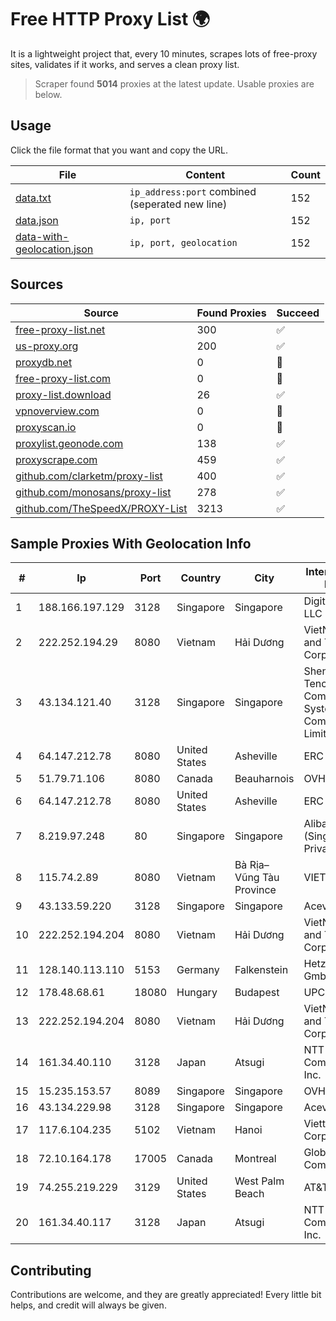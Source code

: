 
# Free HTTP Proxy List 🌍

It is a lightweight project that, every 10 minutes, scrapes lots of free-proxy sites, validates if it works, and serves a clean proxy list.


> Scraper found **5014** proxies at the latest update. Usable proxies are below.

## Usage

Click the file format that you want and copy the URL.


|File|Content|Count|
|----|-------|-----|
|[data.txt](https://raw.githubusercontent.com/themiralay/Proxy-List-World/master/data.txt)|`ip_address:port` combined (seperated new line)|152|
|[data.json](https://raw.githubusercontent.com/themiralay/Proxy-List-World/master/data.json)|`ip, port`|152|
|[data-with-geolocation.json](https://raw.githubusercontent.com/themiralay/Proxy-List-World/master/data-with-geolocation.json)|`ip, port, geolocation`|152|

## Sources

|Source|Found Proxies|Succeed|
|------|-------------|-------|
|[free-proxy-list.net](https://free-proxy-list.net)|300|✅|
|[us-proxy.org](https://www.us-proxy.org)|200|✅|
|[proxydb.net](http://proxydb.net)|0|🚫|
|[free-proxy-list.com](https://free-proxy-list.com/?page=&port=&type%5B%5D=http&type%5B%5D=https&up_time=0&search=Search)|0|🚫|
|[proxy-list.download](https://www.proxy-list.download/HTTP)|26|✅|
|[vpnoverview.com](https://vpnoverview.com/privacy/anonymous-browsing/free-proxy-servers)|0|🚫|
|[proxyscan.io](https://www.proxyscan.io)|0|🚫|
|[proxylist.geonode.com](https://proxylist.geonode.com/api/proxy-list?limit=300&page=1&sort_by=lastChecked&sort_type=desc&protocols=http,https)|138|✅|
|[proxyscrape.com](https://api.proxyscrape.com/v2/?request=displayproxies&protocol=http&timeout=10000&country=all&ssl=all&anonymity=all)|459|✅|
|[github.com/clarketm/proxy-list](https://raw.githubusercontent.com/clarketm/proxy-list/master/proxy-list-raw.txt)|400|✅|
|[github.com/monosans/proxy-list](https://raw.githubusercontent.com/monosans/proxy-list/main/proxies/http.txt)|278|✅|
|[github.com/TheSpeedX/PROXY-List](https://raw.githubusercontent.com/TheSpeedX/PROXY-List/master/http.txt)|3213|✅|


## Sample Proxies With Geolocation Info

|#|Ip|Port|Country|City|Internet Service Provider|
|-|--|----|-------|----|-------------------------|
|1|188.166.197.129|3128|Singapore|Singapore|DigitalOcean, LLC|
|2|222.252.194.29|8080|Vietnam|Hải Dương|VietNam Post and Telecom Corporation|
|3|43.134.121.40|3128|Singapore|Singapore|Shenzhen Tencent Computer Systems Company Limited|
|4|64.147.212.78|8080|United States|Asheville|ERC Broadband|
|5|51.79.71.106|8080|Canada|Beauharnois|OVH SAS|
|6|64.147.212.78|8080|United States|Asheville|ERC Broadband|
|7|8.219.97.248|80|Singapore|Singapore|Alibaba Cloud (Singapore) Private Limited|
|8|115.74.2.89|8080|Vietnam|Bà Rịa–Vũng Tàu Province|VIETELxdsl|
|9|43.133.59.220|3128|Singapore|Singapore|Aceville Pte.ltd|
|10|222.252.194.204|8080|Vietnam|Hải Dương|VietNam Post and Telecom Corporation|
|11|128.140.113.110|5153|Germany|Falkenstein|Hetzner Online GmbH|
|12|178.48.68.61|18080|Hungary|Budapest|UPC|
|13|222.252.194.204|8080|Vietnam|Hải Dương|VietNam Post and Telecom Corporation|
|14|161.34.40.110|3128|Japan|Atsugi|NTT PC Communications, Inc.|
|15|15.235.153.57|8089|Singapore|Singapore|OVH Hosting|
|16|43.134.229.98|3128|Singapore|Singapore|Aceville Pte.ltd|
|17|117.6.104.235|5102|Vietnam|Hanoi|Viettel Corporation|
|18|72.10.164.178|17005|Canada|Montreal|GloboTech Communications|
|19|74.255.219.229|3129|United States|West Palm Beach|AT&T Corp.|
|20|161.34.40.117|3128|Japan|Atsugi|NTT PC Communications, Inc.|



## Contributing

Contributions are welcome, and they are greatly appreciated! Every
little bit helps, and credit will always be given.

